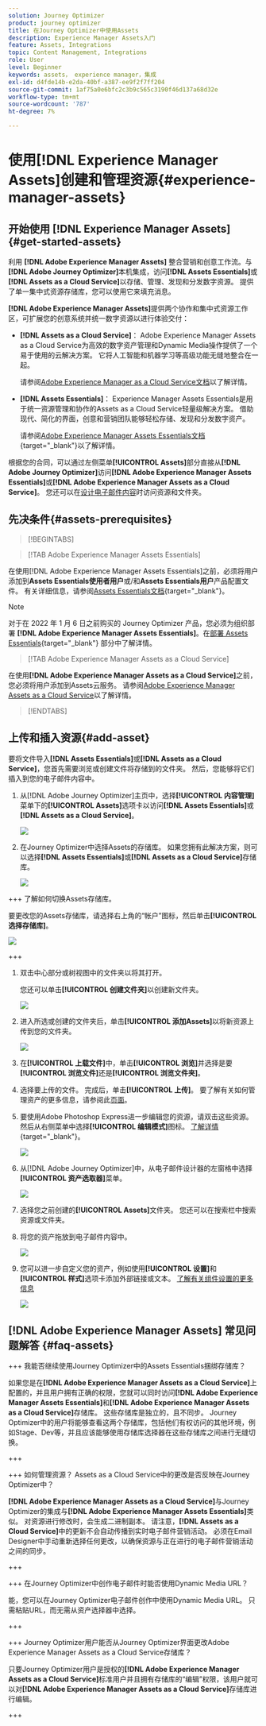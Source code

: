 ```yaml
---
solution: Journey Optimizer
product: journey optimizer
title: 在Journey Optimizer中使用Assets
description: Experience Manager Assets入门
feature: Assets, Integrations
topic: Content Management, Integrations
role: User
level: Beginner
keywords: assets， experience manager，集成
exl-id: d4fde14b-e2da-40bf-a387-ee9f2f7ff204
source-git-commit: 1af75a0e6bfc2c3b9c565c3190f46d137a68d32e
workflow-type: tm+mt
source-wordcount: '787'
ht-degree: 7%

---
```


# 使用[!DNL Experience Manager Assets]创建和管理资源{#experience-manager-assets}

## 开始使用 [!DNL Experience Manager Assets] {#get-started-assets}

利用 **[!DNL Adobe Experience Manager Assets]** 整合营销和创意工作流。与&#x200B;**[!DNL Adobe Journey Optimizer]**&#x200B;本机集成，访问&#x200B;**[!DNL Assets Essentials]**&#x200B;或&#x200B;**[!DNL Assets as a Cloud Service]**&#x200B;以存储、管理、发现和分发数字资源。 提供了单一集中式资源存储库，您可以使用它来填充消息。

**[!DNL Adobe Experience Manager Assets]**&#x200B;提供两个协作和集中式资源工作区，可扩展您的创意系统并统一数字资源以进行体验交付：

* **[!DNL Assets as a Cloud Service]**： Adobe Experience Manager Assets as a Cloud Service为高效的数字资产管理和Dynamic Media操作提供了一个易于使用的云解决方案。 它将人工智能和机器学习等高级功能无缝地整合在一起。

  请参阅[Adobe Experience Manager as a Cloud Service文档](https://experienceleague.adobe.com/docs/experience-manager-cloud-service/content/assets/overview.html?lang=zh-Hans)以了解详情。

* **[!DNL Assets Essentials]**： Experience Manager Assets Essentials是用于统一资源管理和协作的Assets as a Cloud Service轻量级解决方案。 借助现代、简化的界面，创意和营销团队能够轻松存储、发现和分发数字资产。

  请参阅[Adobe Experience Manager Assets Essentials文档](https://experienceleague.adobe.com/docs/experience-manager-assets-essentials/help/introduction.html?lang=zh-Hans){target="_blank"}以了解详情。

根据您的合同，可以通过左侧菜单&#x200B;**[!UICONTROL Assets]**&#x200B;部分直接从&#x200B;**[!DNL Adobe Journey Optimizer]**&#x200B;访问&#x200B;**[!DNL Adobe Experience Manager Assets Essentials]**&#x200B;或&#x200B;**[!DNL Adobe Experience Manager Assets as a Cloud Service]**。 您还可以在[设计电子邮件内容](../email/get-started-email-design.md)时访问资源和文件夹。

## 先决条件{#assets-prerequisites}

>[!BEGINTABS]

>[!TAB Adobe Experience Manager Assets Essentials]

在使用[!DNL Adobe Experience Manager Assets Essentials]之前，必须将用户添加到&#x200B;**Assets Essentials使用者用户**&#x200B;或/和&#x200B;**Assets Essentials用户**&#x200B;产品配置文件。 有关详细信息，请参阅[Assets Essentials文档](https://experienceleague.adobe.com/docs/experience-manager-assets-essentials/help/get-started-admins/deploy-administer.html?lang=zh-Hans#add-user-groups){target="_blank"}。

>[!NOTE]
>对于在 2022 年 1 月 6 日之前购买的 Journey Optimizer 产品，您必须为组织部署 **[!DNL Adobe Experience Manager Assets Essentials]**。在[部署 Assets Essentials](https://experienceleague.adobe.com/docs/experience-manager-assets-essentials/help/deploy-administer.html?lang=zh-Hans){target="_blank"} 部分中了解详情。

>[!TAB Adobe Experience Manager Assets as a Cloud Service]

在使用&#x200B;**[!DNL Adobe Experience Manager Assets as a Cloud Service]**&#x200B;之前，您必须将用户添加到Assets云服务。 请参阅[Adobe Experience Manager Assets as a Cloud Service](https://experienceleague.adobe.com/docs/experience-manager-cloud-service/content/security/ims-support.html?lang=zh-Hans)以了解详情。

>[!ENDTABS]

## 上传和插入资源{#add-asset}

要将文件导入&#x200B;**[!DNL Assets Essentials]**&#x200B;或&#x200B;**[!DNL Assets as a Cloud Service]**，您首先需要浏览或创建文件将存储到的文件夹。 然后，您能够将它们插入到您的电子邮件内容中。

1. 从[!DNL Adobe Journey Optimizer]主页中，选择&#x200B;**[!UICONTROL 内容管理]**&#x200B;菜单下的&#x200B;**[!UICONTROL Assets]**&#x200B;选项卡以访问&#x200B;**[!DNL Assets Essentials]**&#x200B;或&#x200B;**[!DNL Assets as a Cloud Service]**。

   ![](assets/media_library_1.png)

1. 在Journey Optimizer中选择Assets的存储库。 如果您拥有此解决方案，则可以选择&#x200B;**[!DNL Assets Essentials]**&#x200B;或&#x200B;**[!DNL Assets as a Cloud Service]**&#x200B;存储库。

   ![](assets/media_library_4.png)

+++ 了解如何切换Assets存储库。

   要更改您的Assets存储库，请选择右上角的“帐户”图标，然后单击&#x200B;**[!UICONTROL 选择存储库]**。

   ![](assets/media_library_3.png)

+++

1. 双击中心部分或树视图中的文件夹以将其打开。

   您还可以单击&#x200B;**[!UICONTROL 创建文件夹]**&#x200B;以创建新文件夹。

   ![](assets/media_library_8.png)

1. 进入所选或创建的文件夹后，单击&#x200B;**[!UICONTROL 添加Assets]**&#x200B;以将新资源上传到您的文件夹。

   ![](assets/media_library_2.png)

1. 在&#x200B;**[!UICONTROL 上载文件]**&#x200B;中，单击&#x200B;**[!UICONTROL 浏览]**&#x200B;并选择是要&#x200B;**[!UICONTROL 浏览文件]**&#x200B;还是&#x200B;**[!UICONTROL 浏览文件夹]**。

1. 选择要上传的文件。 完成后，单击&#x200B;**[!UICONTROL 上传]**。 要了解有关如何管理资产的更多信息，请参阅此[页面](https://experienceleague.adobe.com/docs/experience-manager-assets-essentials/help/manage-organize.html?lang=zh-Hans)。

1. 要使用Adobe Photoshop Express进一步编辑您的资源，请双击这些资源。 然后从右侧菜单中选择&#x200B;**[!UICONTROL 编辑模式]**&#x200B;图标。 [了解详情](https://experienceleague.adobe.com/docs/experience-manager-assets-essentials/help/edit-images.html?lang=zh-Hans){target="_blank"}。

   ![](assets/media_library_12.png)

1. 从[!DNL Adobe Journey Optimizer]中，从电子邮件设计器的左窗格中选择&#x200B;**[!UICONTROL 资产选取器]**&#x200B;菜单。

   ![](assets/media_library_5.png)

1. 选择您之前创建的&#x200B;**[!UICONTROL Assets]**&#x200B;文件夹。 您还可以在搜索栏中搜索资源或文件夹。

1. 将您的资产拖放到电子邮件内容中。

   ![](assets/media_library_6.png)

1. 您可以进一步自定义您的资产，例如使用&#x200B;**[!UICONTROL 设置]**&#x200B;和&#x200B;**[!UICONTROL 样式]**&#x200B;选项卡添加外部链接或文本。 [了解有关组件设置的更多信息](../email/content-components.md)

   ![](assets/media_library_13.png)

   <!--
    After adding your asset to your email, use the **[!UICONTROL Find similar Stock photos]** option to locate Stock photos that match the content, color, and composition of your image. [Learn more about Adobe Stock](stock.md).

    Note that this option is available for licensed/unlicensed Stock images and images from your Assets folder. 

    ![](assets/media_library_14.png)
    -->


## [!DNL Adobe Experience Manager Assets] 常见问题解答 {#faq-assets}

+++ 我能否继续使用Journey Optimizer中的Assets Essentials捆绑存储库？

如果您是在&#x200B;**[!DNL Adobe Experience Manager Assets as a Cloud Service]**&#x200B;上配置的，并且用户拥有正确的权限，您就可以同时访问&#x200B;**[!DNL Adobe Experience Manager Assets Essentials]**&#x200B;和&#x200B;**[!DNL Adobe Experience Manager Assets as a Cloud Service]**&#x200B;存储库。 这些存储库是独立的，且不同步。 Journey Optimizer中的用户将能够查看这两个存储库，包括他们有权访问的其他环境，例如Stage、Dev等，并且应该能够使用存储库选择器在这些存储库之间进行无缝切换。

+++

+++ 如何管理资源？ Assets as a Cloud Service中的更改是否反映在Journey Optimizer中？

**[!DNL Adobe Experience Manager Assets as a Cloud Service]**&#x200B;与Journey Optimizer的集成与&#x200B;**[!DNL Adobe Experience Manager Assets Essentials]**&#x200B;类似。 对资源进行修改时，会生成二进制副本。 请注意，**[!DNL Assets as a Cloud Service]**&#x200B;中的更新不会自动传播到实时电子邮件营销活动。 必须在Email Designer中手动重新选择任何更改，以确保资源与正在进行的电子邮件营销活动之间的同步。

+++

+++ 在Journey Optimizer中创作电子邮件时能否使用Dynamic Media URL？

能，您可以在Journey Optimizer电子邮件创作中使用Dynamic Media URL。 只需粘贴URL，而无需从资产选择器中选择。

+++

+++ Journey Optimizer用户能否从Journey Optimizer界面更改Adobe Experience Manager Assets as a Cloud Service存储库？

只要Journey Optimizer用户是授权的&#x200B;**[!DNL Adobe Experience Manager Assets as a Cloud Service]**&#x200B;标准用户并且拥有存储库的“编辑”权限，该用户就可以对&#x200B;**[!DNL Adobe Experience Manager Assets as a Cloud Service]**&#x200B;存储库进行编辑。

+++
